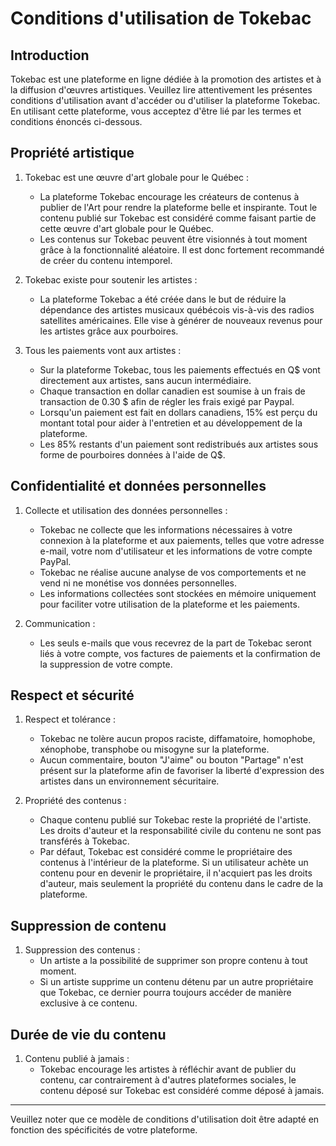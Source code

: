 # Conditions d'utilisation de Tokebac

## Introduction

Tokebac est une plateforme en ligne dédiée à la promotion des artistes et à la diffusion d'œuvres artistiques. Veuillez lire attentivement les présentes conditions d'utilisation avant d'accéder ou d'utiliser la plateforme Tokebac. En utilisant cette plateforme, vous acceptez d'être lié par les termes et conditions énoncés ci-dessous.

## Propriété artistique

1. Tokebac est une œuvre d'art globale pour le Québec :
   - La plateforme Tokebac encourage les créateurs de contenus à publier de l'Art pour rendre la plateforme belle et inspirante. Tout le contenu publié sur Tokebac est considéré comme faisant partie de cette œuvre d'art globale pour le Québec.
   - Les contenus sur Tokebac peuvent être visionnés à tout moment grâce à la fonctionnalité aléatoire. Il est donc fortement recommandé de créer du contenu intemporel.

2. Tokebac existe pour soutenir les artistes :
   - La plateforme Tokebac a été créée dans le but de réduire la dépendance des artistes musicaux québécois vis-à-vis des radios satellites américaines. Elle vise à générer de nouveaux revenus pour les artistes grâce aux pourboires.

3. Tous les paiements vont aux artistes :
   - Sur la plateforme Tokebac, tous les paiements effectués en Q$ vont directement aux artistes, sans aucun intermédiaire.
   - Chaque transaction en dollar canadien est soumise à un frais de transaction de 0.30 $ afin de régler les frais exigé par Paypal.
   - Lorsqu'un paiement est fait en dollars canadiens, 15% est perçu du montant total pour aider à l'entretien et au développement de la plateforme.
   - Les 85% restants d'un paiement sont redistribués aux artistes sous forme de pourboires données à l'aide de Q$. 

## Confidentialité et données personnelles

1. Collecte et utilisation des données personnelles :
   - Tokebac ne collecte que les informations nécessaires à votre connexion à la plateforme et aux paiements, telles que votre adresse e-mail, votre nom d'utilisateur et les informations de votre compte PayPal.
   - Tokebac ne réalise aucune analyse de vos comportements et ne vend ni ne monétise vos données personnelles.
   - Les informations collectées sont stockées en mémoire uniquement pour faciliter votre utilisation de la plateforme et les paiements.

2. Communication :
   - Les seuls e-mails que vous recevrez de la part de Tokebac seront liés à votre compte, vos factures de paiements et la confirmation de la suppression de votre compte.

## Respect et sécurité

1. Respect et tolérance :
   - Tokebac ne tolère aucun propos raciste, diffamatoire, homophobe, xénophobe, transphobe ou misogyne sur la plateforme.
   - Aucun commentaire, bouton "J'aime" ou bouton "Partage" n'est présent sur la plateforme afin de favoriser la liberté d'expression des artistes dans un environnement sécuritaire.

2. Propriété des contenus :
   - Chaque contenu publié sur Tokebac reste la propriété de l'artiste. Les droits d'auteur et la responsabilité civile du contenu ne sont pas transférés à Tokebac.
   - Par défaut, Tokebac est considéré comme le propriétaire des contenus à l'intérieur de la plateforme. Si un utilisateur achète un contenu pour en devenir le propriétaire, il n'acquiert pas les droits d'auteur, mais seulement la propriété du contenu dans le cadre de la plateforme.

## Suppression de contenu

1. Suppression des contenus :
   - Un artiste a la possibilité de supprimer son propre contenu à tout moment.
   - Si un artiste supprime un contenu détenu par un autre propriétaire que Tokebac, ce dernier pourra toujours accéder de manière exclusive à ce contenu.

## Durée de vie du contenu

1. Contenu publié à jamais :
   - Tokebac encourage les artistes à réfléchir avant de publier du contenu, car contrairement à d'autres plateformes sociales, le contenu déposé sur Tokebac est considéré comme déposé à jamais.

---

Veuillez noter que ce modèle de conditions d'utilisation doit être adapté en fonction des spécificités de votre plateforme.
